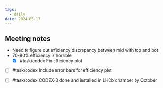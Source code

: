 ```yaml
---
tags:
  - daily
date: 2024-05-17
---
```

## Meeting notes
- Need to figure out efficiency discrepancy between mid with top and bot
- 70-80% efficiency is horrible
	- [x] #task/codex Fix efficiency plot
- [ ] #task/codex Include error bars for efficiency plot
- [ ] #task/codex CODEX-β done and installed in LHCb chamber by October


